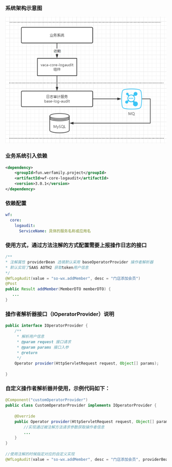 ### 系统架构示意图
![img.png](img.png)

### 业务系统引入依赖
```xml
<dependency>
    <groupId>fun.werfamily.project</groupId>
    <artifactId>wf-core-logaudit</artifactId>
    <version>3.0.1</version>
</dependency>
```

### 依赖配置
```yaml
wf:
  core:
    logaudit:
      ServiceName: 具体的服务名称或应用名
```

### 使用方式，通过方法注解的方式配置需要上报操作日志的接口
```java
/**
* 注解属性 providerBean 选填默认采用 baseOperatorProvider 操作者解析器
* 默认实现了SAAS AOTH2 获取token用户信息
*/
@WfLogAudit(value = "so-wx.addMember", desc = "门店添加会员")
@Post
public Result addMember(MemberDTO memberDTO) {
   ...
}
```

### 操作者解析器接口（IOperatorProvider）说明
```java
public interface IOperatorProvider {
    /**
     * 解析用户信息
     * @param request 接口请求
     * @param params 接口入参
     * @return
     */
    Operator provider(HttpServletRequest request, Object[] params);

}
```

### 自定义操作者解析器并使用，示例代码如下：
```java
@Component("customOperatorProvider")
public class CustomOperatorProvider implements IOperatorProvider {

    @Override
    public Operator provider(HttpServletRequest request, Object[] params) {
        //实现通过被注解方法请求参数获取操作者信息
        ...
    }
}

//使用注解的时候指定对应的自定义实现
@WfLogAudit(value = "so-wx.addMember", desc = "门店添加会员", providerBean = "customOperatorProvider")
```